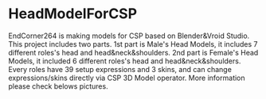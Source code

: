 # HeadModelForCSP
EndCorner264 is making models for CSP based on Blender&amp;Vroid Studio.
This project includes two parts.
1st part is Male's Head Models, it includes 7 different roles's head and head&amp;neck&amp;shoulders.
2nd part is Female's Head Models, it included 6 different roles's head and head&amp;neck&amp;shoulders.
Every roles have 39 setup expressions and 3 skins, and can change expressions/skins directly via CSP 3D Model operator.
More information please check belows pictures.
